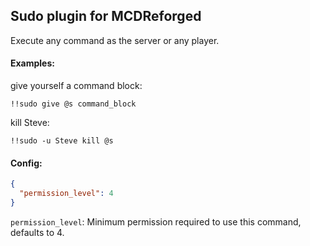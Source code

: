 Sudo plugin for MCDReforged
-----

Execute any command as the server or any player.

#### Examples:

give yourself a command block:
```plaintext
!!sudo give @s command_block
```

kill Steve:
```plaintext
!!sudo -u Steve kill @s
```

#### Config:
```json
{
  "permission_level": 4
}
```
`permission_level`: Minimum permission required to use this command, defaults to 4.
